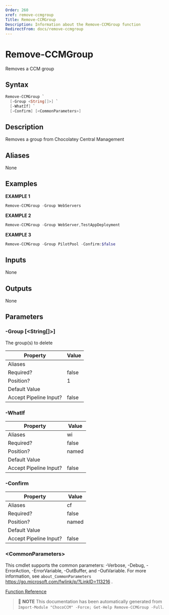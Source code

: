 ```yaml
---
Order: 260
xref: remove-ccmgroup
Title: Remove-CCMGroup
Description: Information about the Remove-CCMGroup function
RedirectFrom: docs/remove-ccmgroup
---
```


# Remove-CCMGroup

<!-- This documentation is automatically generated from /Remove-CCMGroup.ps1 using GenerateDocs.ps1. Contributions are welcome at the original location(s). -->

Removes a CCM group

## Syntax

~~~powershell
Remove-CCMGroup `
  [-Group <String[]>] `
  [-WhatIf] `
  [-Confirm] [<CommonParameters>]
~~~

## Description

Removes a group from Chocolatey Central Management


## Aliases

None

## Examples

 **EXAMPLE 1**

~~~powershell
Remove-CCMGroup -Group WebServers

~~~

**EXAMPLE 2**

~~~powershell
Remove-CCMGroup -Group WebServer,TestAppDeployment

~~~

**EXAMPLE 3**

~~~powershell
Remove-CCMGroup -Group PilotPool -Confirm:$false

~~~

## Inputs

None

## Outputs

None

## Parameters

###  -Group [&lt;String[]&gt;]
The group(s) to delete

Property               | Value
---------------------- | -----
Aliases                |
Required?              | false
Position?              | 1
Default Value          |
Accept Pipeline Input? | false

###  -WhatIf
Property               | Value
---------------------- | -----
Aliases                | wi
Required?              | false
Position?              | named
Default Value          |
Accept Pipeline Input? | false

###  -Confirm
Property               | Value
---------------------- | -----
Aliases                | cf
Required?              | false
Position?              | named
Default Value          |
Accept Pipeline Input? | false

### &lt;CommonParameters&gt;

This cmdlet supports the common parameters: -Verbose, -Debug, -ErrorAction, -ErrorVariable, -OutBuffer, and -OutVariable. For more information, see `about_CommonParameters` https://go.microsoft.com/fwlink/p/?LinkID=113216 .



[Function Reference](xref:chococcm-functions)

> :memo: **NOTE** This documentation has been automatically generated from `Import-Module "ChocoCCM" -Force; Get-Help Remove-CCMGroup -Full`.
